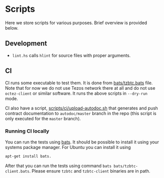 <!--
 - SPDX-FileCopyrightText: 2019 Tocqueville Group, 2019 Bitcoin Suisse
 -
 - SPDX-License-Identifier: AGPL-3.0-or-later
 -->

# Scripts

Here we store scripts for various purposes.
Brief overview is provided below.

## Development

* `lint.hs` calls `hlint` for source files with proper arguments.

## CI

CI runs some executable to test them. It is done from
[bats/tzbtc.bats](../bats/tzbtc.bats) file.  Note that for now we do not use Tezos
network there at all and do not use `octez-client` or similar software.  It
runs the above scripts in `--dry-run` mode.

CI also have a script, [scripts/ci/upload-autodoc.sh](ci/upload-autodoc.sh)
that generates and push contract documentation to `autodoc/master` branch in
the repo (this script is only executed for the `master` branch).

### Running CI locally

You can run the tests using [bats](https://github.com/sstephenson/bats).
It should be possible to install it using your systems package manager. For Ubuntu you can install it using

```bash
apt-get install bats.
```

After that you can run the tests using command `bats bats/tzbtc-client.bats`.
Please ensure `tzbtc` and `tzbtc-client` binaries are in path.
